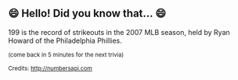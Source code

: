## :smile: Hello! Did you know that... :smile:
199 is the record of strikeouts in the 2007 MLB season, held by Ryan Howard of the Philadelphia Phillies.

<sup>(come back in 5 minutes for the next trivia)</sup>


<sup>Credits: http://numbersapi.com</sup>
